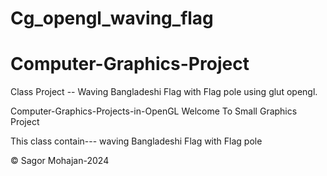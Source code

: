 # Cg_opengl_waving_flag
<h1>Computer-Graphics-Project</h1>
Class Project -- Waving Bangladeshi Flag with Flag pole using glut opengl.

Computer-Graphics-Projects-in-OpenGL
Welcome To Small Graphics Project

This class contain---
waving Bangladeshi Flag with Flag pole

© Sagor Mohajan-2024
